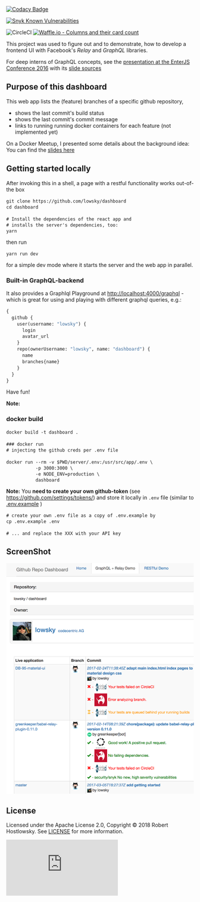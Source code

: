 [![Codacy Badge](https://api.codacy.com/project/badge/Grade/5f6f0a485bfe4afab427fdba4eae3ac2)](https://www.codacy.com/app/skylab/dashboard)

[![Snyk Known Vulnerabilities](https://snyk.io/test/github/lowsky/dashboard/badge.svg)](https://snyk.io/test/github/lowsky/dashboard) 

![CircleCI](https://circleci.com/gh/lowsky/dashboard.svg?style=svg) 
[![Waffle.io - Columns and their card count](https://badge.waffle.io/lowsky/dashboard.svg?columns=all)](https://waffle.io/lowsky/dashboard)

This project was used to figure out and to demonstrate, how to develop a frontend UI with Facebook's _Relay_ and _GraphQL_ libraries.

For deep interns of GraphQL concepts, see the [presentation at the EnterJS Conference 2016](https://lowsky.github.io/deck-graphql-relay-talk) with its [slide sources](https://www.github.com/lowsky/deck-graphql-relay-talk)

## Purpose of this dashboard

This web app lists the (feature) branches of a specific github repository,

-   shows the last commit's build status
-   shows the last commit's commit message
-   links to running running docker containers for each feature (not implemented yet)

On a Docker Meetup, I presented some details about the background idea: You can find the [slides here](https://github.com/lowsky/dockerMeetupSlides)

## Getting started locally

After invoking this in a shell, a page with a restful functionality works out-of-the box

    git clone https://github.com/lowsky/dashboard
    cd dashboard
    
    # Install the dependencies of the react app and
    # installs the server's dependencies, too:
    yarn 

    
    
then run  

    yarn run dev
    
for a simple dev mode where it starts the server and the web app in parallel.


### Built-in GraphQL-backend

It also provides a GraphIql Playground at <http://localhost:4000/graphql> - which is great 
for using and playing with different graphql queries, e.g.:
```graphql
{
  github {
    user(username: "lowsky") {
      login
      avatar_url
    }
    repo(ownerUsername: "lowsky", name: "dashboard") {
      name
      branches{name}
    }
  }
}
```

Have fun!
    
**Note:**
### docker build

    docker build -t dashboard .
    
    ### docker run
    # injecting the github creds per .env file
    
    docker run --rm -v $PWD/server/.env:/usr/src/app/.env \
               -p 3000:3000 \
               -e NODE_ENV=production \
               dashboard

**Note:**
You  **need to create your own github-token** (see https://github.com/settings/tokens/) and 
store it locally in `.env` file (similar to [.env.example](.env.example) )

    # create your own .env file as a copy of .env.example by
    cp .env.example .env
    
    # ... and replace the XXX with your API key
    

## ScreenShot

![Preview image](./assets/images/DashboardDemo.png)


## License

Licensed under the Apache License 2.0, Copyright ©️ 2018 Robert Hostlowsky. See [LICENSE](LICENSE) for more information.

![Analytics](https://ga-beacon.appspot.com/UA-72383363-1/lowsky/dashboard/README.md)
